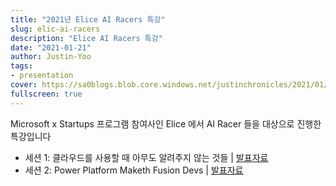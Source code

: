 ```yaml
---
title: "2021년 Elice AI Racers 특강"
slug: elic-ai-racers
description: "Elice AI Racers 특강"
date: "2021-01-21"
author: Justin-Yoo
tags:
- presentation
cover: https://sa0blogs.blob.core.windows.net/justinchronicles/2021/01/elic-ai-racers-00.png
fullscreen: true
---
```


Microsoft x Startups 프로그램 참여사인 Elice 에서 AI Racer 들을 대상으로 진행한 특강입니다

* 세션 1: 클라우드를 사용할 때 아무도 알려주지 않는 것들 | [발표자료](https://github.com/justinyoo/blog/raw/dev/content/talks/2021/20210121-elice01.pdf)
* 세션 2: Power Platform Maketh Fusion Devs | [발표자료](https://github.com/justinyoo/blog/raw/dev/content/talks/2021/20210121-elice02.pdf)

<!-- * [발표영상](https://youtu.be/vufFUO1512Y) -->
